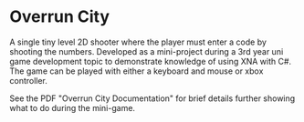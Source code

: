 # Overrun City

A single tiny level 2D shooter where the player must enter a code by shooting the numbers. Developed as a mini-project during a 3rd year uni game development topic to demonstrate knowledge of using XNA with C#. The game can be played with either a keyboard and mouse or xbox controller.

See the PDF "Overrun City Documentation" for brief details further showing what to do during the mini-game.